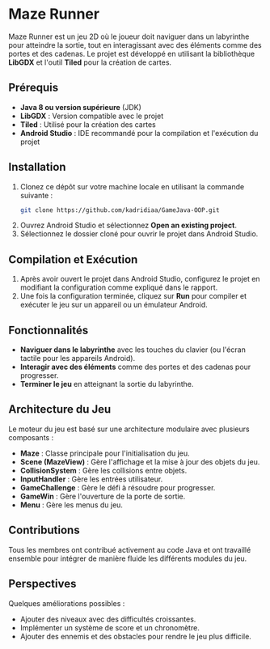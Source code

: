# Maze Runner

Maze Runner est un jeu 2D où le joueur doit naviguer dans un labyrinthe pour atteindre la sortie, tout en interagissant avec des éléments comme des portes et des cadenas. Le projet est développé en utilisant la bibliothèque **LibGDX** et l'outil **Tiled** pour la création de cartes.

## Prérequis

- **Java 8 ou version supérieure** (JDK)
- **LibGDX** : Version compatible avec le projet
- **Tiled** : Utilisé pour la création des cartes
- **Android Studio** : IDE recommandé pour la compilation et l'exécution du projet

## Installation

1. Clonez ce dépôt sur votre machine locale en utilisant la commande suivante :
    ```bash
    git clone https://github.com/kadridiaa/GameJava-OOP.git
    ```
2. Ouvrez Android Studio et sélectionnez **Open an existing project**.
3. Sélectionnez le dossier cloné pour ouvrir le projet dans Android Studio.

## Compilation et Exécution

1. Après avoir ouvert le projet dans Android Studio, configurez le projet en modifiant la configuration comme expliqué dans le rapport.
2. Une fois la configuration terminée, cliquez sur **Run** pour compiler et exécuter le jeu sur un appareil ou un émulateur Android.

## Fonctionnalités

- **Naviguer dans le labyrinthe** avec les touches du clavier (ou l'écran tactile pour les appareils Android).
- **Interagir avec des éléments** comme des portes et des cadenas pour progresser.
- **Terminer le jeu** en atteignant la sortie du labyrinthe.

## Architecture du Jeu

Le moteur du jeu est basé sur une architecture modulaire avec plusieurs composants :

- **Maze** : Classe principale pour l'initialisation du jeu.
- **Scene (MazeView)** : Gère l'affichage et la mise à jour des objets du jeu.
- **CollisionSystem** : Gère les collisions entre objets.
- **InputHandler** : Gère les entrées utilisateur.
- **GameChallenge** : Gère le défi à résoudre pour progresser.
- **GameWin** : Gère l'ouverture de la porte de sortie.
- **Menu** : Gère les menus du jeu.

## Contributions

Tous les membres ont contribué activement au code Java et ont travaillé ensemble pour intégrer de manière fluide les différents modules du jeu.

## Perspectives

Quelques améliorations possibles :

- Ajouter des niveaux avec des difficultés croissantes.
- Implémenter un système de score et un chronomètre.
- Ajouter des ennemis et des obstacles pour rendre le jeu plus difficile.
